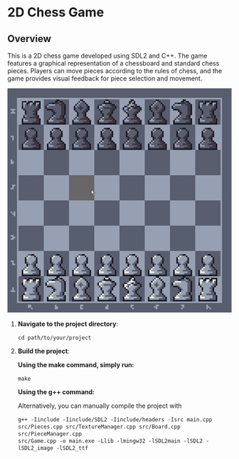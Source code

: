 # 2D Chess Game

## Overview

This is a 2D chess game developed using SDL2 and C++. The game features a graphical representation of a chessboard and standard chess pieces. Players can move pieces according to the rules of chess, and the game provides visual feedback for piece selection and movement.

<p align="center">
   <img src="./assets/chess-demo.gif" alt="demo">
</p>

1. **Navigate to the project directory**:

   ```
   cd path/to/your/project
   ```
2. **Build the project**:

    **Using the make command, simply run:**
    ```
    make
    ```

    **Using the g++ command:**

    Alternatively, you can manually compile the project with
    ```
    g++ -Iinclude -Iinclude/SDL2 -Iinclude/headers -Isrc main.cpp
    src/Pieces.cpp src/TextureManager.cpp src/Board.cpp src/PieceManager.cpp
    src/Game.cpp -o main.exe -Llib -lmingw32 -lSDL2main -lSDL2 -lSDL2_image -lSDL2_ttf
    ```
